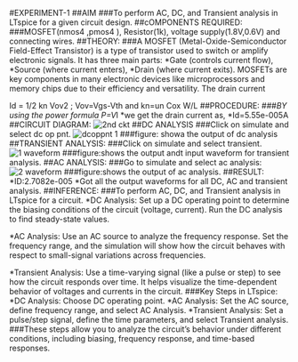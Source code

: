 #EXPERIMENT-1
##AIM
###To perform AC, DC, and Transient analysis in LTspice for a given circuit design.
##cOMPONENTS REQUIRED:
###MOSFET(nmos4 ,pmos4 ), Resistor(1k), voltage supply(1.8V,0.6V) and connecting wires.
##THEORY:
###A MOSFET (Metal-Oxide-Semiconductor Field-Effect Transistor) is a type of transistor used to switch or amplify electronic signals. It has three main parts:
*Gate (controls current flow),
*Source (where current enters),
*Drain (where current exits).
MOSFETs are key components in many electronic devices like microprocessors and memory chips due to their efficiency and versatility.
The drain current

Id = 1/2 kn Vov2 ; Vov=Vgs-Vth and kn=un Cox W/L
##PROCEDURE:
###*BY using the power formula P=V*I 
*we get the drain current as,
*Id=5.55e-005A
##CIRCUIT DIAGRAM:
![2nd ckt](https://github.com/user-attachments/assets/3d01c50d-27c5-4c51-a557-fda3f264ad7d)
##DC ANALYSIS
###Click on simulate and select dc op pnt.
![dcoppnt 1](https://github.com/user-attachments/assets/b61e8a22-3fc6-4117-883b-609504347910)
###figure: showa the output of dc analysis
##TRANSIENT ANALYSIS:
###Click on simulate and select transient.
![1 waveform](https://github.com/user-attachments/assets/3efbf6de-bcfd-4465-9c0d-7259e989fdc0)
###figure:shows the output andt input waveform for transient analysis.
##AC ANALYSIS:
###Go to simulate and select ac analysis:
![2 waveform](https://github.com/user-attachments/assets/eaeb7c03-b942-4f4c-971b-2f20102bf226)
###figure:shows the output of ac analysis.
##RESULT:
*ID:2.7082e-005
*Got all the output waveforms for all DC, AC and transient analysis.
##INFERENCE:
###To perform AC, DC, and Transient analysis in LTspice for a circuit.
*DC Analysis: Set up a DC operating point to determine the biasing conditions of the circuit (voltage, current). Run the DC analysis to find steady-state values.

*AC Analysis: Use an AC source to analyze the frequency response. Set the frequency range, and the simulation will show how the circuit behaves with respect to small-signal variations across frequencies.

*Transient Analysis: Use a time-varying signal (like a pulse or step) to see how the circuit responds over time. It helps visualize the time-dependent behavior of voltages and currents in the circuit.
###Key Steps in LTspice:
*DC Analysis: Choose DC operating point.
*AC Analysis: Set the AC source, define frequency range, and select AC Analysis.
*Transient Analysis: Set a pulse/step signal, define the time parameters, and select Transient analysis.
###These steps allow you to analyze the circuit’s behavior under different conditions, including biasing, frequency response, and time-based responses.


